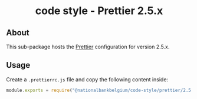 <h1 align="center">
   code style - Prettier 2.5.x
</h1>

## About

This sub-package hosts the [Prettier](https://prettier.io) configuration for version 2.5.x.

## Usage

Create a `.prettierrc.js` file and copy the following content inside:

```js
module.exports = require("@nationalbankbelgium/code-style/prettier/2.5.x");
```
